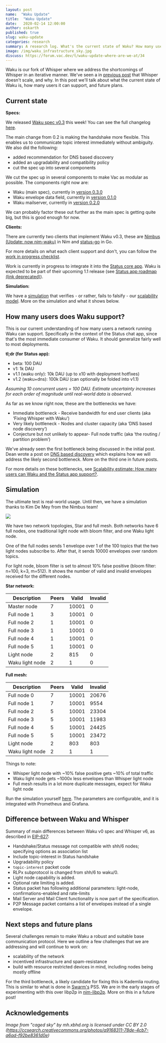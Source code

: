 ```yaml
---
layout: post
name:  "Waku Update"
title:  "Waku Update"
date:   2020-02-14 12:00:00
author: oskarth
published: true
slug: waku-update
categories: research
summary: A research log. What's the current state of Waku? How many users does it support? What are the bottlenecks? What's next?
image: /img/waku_infrastructure_sky.jpg
discuss: https://forum.vac.dev/t/waku-update-where-are-we-at/34
---
```


Waku is our fork of Whisper where we address the shortcomings of Whisper in an iterative manner. We've seen a in [previous post](https://vac.dev/fixing-whisper-with-waku) that Whisper doesn't scale, and why. In this post we'll talk about what the current state of Waku is, how many users it can support, and future plans. 

## Current state

**Specs:**

We released [Waku spec v0.3](https://rfc.vac.dev/spec/6) this week! You can see the full changelog [here](https://rfc.vac.dev/spec/6/#changelog).

The main change from 0.2 is making the handshake more flexible. This enables us to communicate topic interest immediately without ambiguity. We also did the following:

- added recommendation for DNS based discovery
- added an upgradability and compatibility policy
- cut the spec up into several components

We cut the spec up in several components to make Vac as modular as possible. The components right now are:

- Waku (main spec), currently in [version 0.3.0](https://rfc.vac.dev/spec/6)
- Waku envelope data field, currently in [version 0.1.0](https://rfc.vac.dev/spec/7)
- Waku mailserver, currently in [version 0.2.0](https://rfc.vac.dev/spec/8)

We can probably factor these out further as the main spec is getting quite big, but this is good enough for now.

**Clients:**

There are currently two clients that implement Waku v0.3, these are [Nimbus (Update: now nim-waku)](https://github.com/status-im/nim-waku) in Nim and [status-go](https://github.com/status-im/status-go) in Go.

For more details on what each client support and don't, you can follow the [work in progress checklist](https://github.com/vacp2p/pm/issues/7).

Work is currently in progress to integrate it into the [Status core app](https://github.com/status-im/status-react/pull/9949). Waku is expected to be part of their upcoming 1.1 release (see [Status app roadmap (link deprecated)](https://trello.com/b/DkxQd1ww/status-app-roadmap)).

**Simulation:**

We have a [simulation](https://github.com/status-im/nim-waku/blob/master/waku/v1/node/quicksim.nim) that verifies - or rather, fails to falsify - our [scalability model](https://vac.dev/fixing-whisper-with-waku). More on the simulation and what it shows below.

## How many users does Waku support?

This is our current understanding of how many users a network running Waku can support. Specifically in the context of the Status chat app, since that's the most immediate consumer of Waku. It should generalize fairly well to most deployments.

**tl;dr (for Status app):**
- beta: 100 DAU
- v1: 1k DAU
- v1.1 (waku only): 10k DAU (up to x10 with deployment hotfixes)
- v1.2 (waku+dns): 100k DAU (can optionally be folded into v1.1)

*Assuming 10 concurrent users = 100 DAU. Estimate uncertainty increases for each order of magnitude until real-world data is observed.*

As far as we know right now, these are the bottlenecks we have:

- Immediate bottleneck - Receive bandwidth for end user clients (aka ‘Fixing Whisper with Waku’)
- Very likely bottleneck - Nodes and cluster capacity (aka ‘DNS based node discovery’)
- Conjecture but not unlikely to appear- Full node traffic (aka ‘the routing / partition problem’)

We've already seen the first bottleneck being discussed in the initial post. Dean wrote a post on [DNS based discovery](https://vac.dev/dns-based-discovery) which explains how we will address the likely second bottleneck. More on the third one in future posts.

For more details on these bottlenecks, see [Scalability estimate: How many users can Waku and the Status app support?](https://discuss.status.im/t/scalability-estimate-how-many-users-can-waku-and-the-status-app-support/1514).

## Simulation

The ultimate test is real-world usage. Until then, we have a simulation thanks to Kim De Mey from the Nimbus team!

![](/img/waku_simulation.jpeg)

We have two network topologies, Star and full mesh. Both networks have 6 full nodes, one traditional light node with bloom filter, and one Waku light node.

One of the full nodes sends 1 envelope over 1 of the 100 topics that the two light nodes subscribe to. After that, it sends 10000 envelopes over random topics.

For light node, bloom filter is set to almost 10% false positive (bloom filter: n=100, k=3, m=512). It shows the number of valid and invalid envelopes received for the different nodes.

**Star network:**

| Description     | Peers | Valid | Invalid |
|-----------------|-------|-------|---------|
| Master node     |     7 | 10001 |       0 |
| Full node 1     |     3 | 10001 |       0 |
| Full node 2     |     1 | 10001 |       0 |
| Full node 3     |     1 | 10001 |       0 |
| Full node 4     |     1 | 10001 |       0 |
| Full node 5     |     1 | 10001 |       0 |
| Light node      |     2 |   815 |       0 |
| Waku light node |     2 |     1 |       0 |

**Full mesh:**

| Description     | Peers | Valid | Invalid |
|-----------------|-------|-------|---------|
| Full node 0     |     7 | 10001 |   20676 |
| Full node 1     |     7 | 10001 |    9554 |
| Full node 2     |     5 | 10001 |   23304 |
| Full node 3     |     5 | 10001 |   11983 |
| Full node 4     |     5 | 10001 |   24425 |
| Full node 5     |     5 | 10001 |   23472 |
| Light node      |     2 |   803 |     803 |
| Waku light node |     2 |     1 |       1 |

Things to note:
- Whisper light node with ~10% false positive gets ~10% of total traffic
- Waku light node gets ~1000x less envelopes than Whisper light node
- Full mesh results in a lot more duplicate messages, expect for Waku light node

Run the simulation yourself [here](https://github.com/status-im/nim-waku/blob/master/waku/v1/node/quicksim.nim). The parameters are configurable, and it is integrated with Prometheus and Grafana.

## Difference between Waku and Whisper

Summary of main differences between Waku v0 spec and Whisper v6, as described in [EIP-627](https://eips.ethereum.org/EIPS/eip-627):

- Handshake/Status message not compatible with shh/6 nodes; specifying options as association list
- Include topic-interest in Status handshake
- Upgradability policy
- `topic-interest` packet code
- RLPx subprotocol is changed from shh/6 to waku/0.
- Light node capability is added.
- Optional rate limiting is added.
- Status packet has following additional parameters: light-node, confirmations-enabled and rate-limits
- Mail Server and Mail Client functionality is now part of the specification.
- P2P Message packet contains a list of envelopes instead of a single envelope.

## Next steps and future plans

Several challenges remain to make Waku a robust and suitable base
communication protocol. Here we outline a few challenges that we are addressing and will continue to work on:

- scalability of the network
- incentived infrastructure and spam-resistance
- build with resource restricted devices in mind, including nodes being mostly offline

For the third bottleneck, a likely candidate for fixing this is Kademlia routing. This is similar to what is done in [Swarm's](https://www.ethswarm.org/) PSS. We are in the early stages of experimenting with this over libp2p in [nim-libp2p](https://github.com/status-im/nim-libp2p). More on this in a future post!

## Acknowledgements

*Image from "caged sky" by mh.xbhd.org is licensed under CC BY 2.0 (https://ccsearch.creativecommons.org/photos/a9168311-78de-4cb7-a6ad-f92be8361d0e)*
